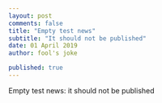 ```yaml
---
layout: post
comments: false
title: "Empty test news"
subtitle: "It should not be published"
date: 01 April 2019
author: fool's joke

published: true
---
```


Empty test news: it should not be published
